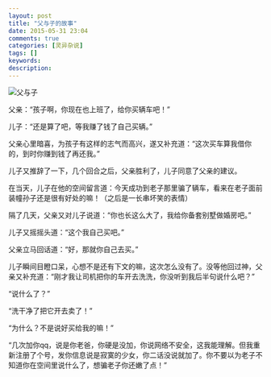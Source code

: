 ```yaml
---
layout: post
title: "父与子的故事"
date: 2015-05-31 23:04
comments: true
categories: [灵异杂说]
tags: []
keywords: 
description: 
---
```

![父与子](http://img4.ddimg.cn/onlineread/inset/531/20090827185838_5_c.jpg)

父亲：“孩子啊，你现在也上班了，给你买辆车吧！”

儿子：“还是算了吧，等我赚了钱了自己买辆。”

父亲心里暗喜，为孩子有这样的志气而高兴，遂又补充道：“这次买车算我借你的，到时你赚到钱了再还我。”

儿子又推辞了一下，几个回合之后，父亲胜利了，儿子同意了父亲的建议。

在当天，儿子在他的空间留言道：今天成功到老子那里骗了辆车，看来在老子面前装幢孙子还是很有好处的嘛！（之后是一长串坏笑的表情）

<!--more-->
隔了几天，父亲又对儿子说道：“你也长这么大了，我给你备套别墅做婚房吧。”

儿子又摇摇头道：“这个我自己买吧。”

父亲立马回话道：“好，那就你自己去买。”

儿子瞬间目瞪口呆，心想不是还有下文的嘛，这次怎么没有了。没等他回过神，父亲又补充道：“刚才我让司机把你的车开去洗洗，你没听到我后半句说什么吧？”

“说什么了？”

“洗干净了把它开去卖了！”

“为什么？不是说好买给我的嘛！”

“几次加你qq，说是你老爸，你硬是没加，你说网络不安全，这我能理解。但我重新注册了个号，发你信息说是寂寞的少女，你二话没说就加了。你不要以为老子不知道你在空间里说什么了，想骗老子你还嫩了点！”
